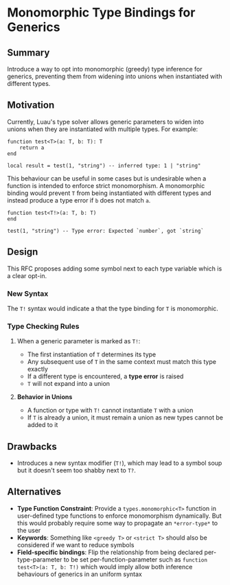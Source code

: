 # Monomorphic Type Bindings for Generics

## Summary  

Introduce a way to opt into monomorphic (greedy) type inference for generics, preventing them from widening into unions when instantiated with different types.

## Motivation  

Currently, Luau's type solver allows generic parameters to widen into unions when they are instantiated with multiple types. For example:  

```luau
function test<T>(a: T, b: T): T
    return a
end

local result = test(1, "string") -- inferred type: 1 | "string"
```

This behaviour can be useful in some cases but is undesirable when a function is intended to enforce strict monomorphism. A monomorphic binding would prevent `T` from being instantiated with different types and instead produce a type error if `b` does not match `a`.  

```luau
function test<T!>(a: T, b: T)
end

test(1, "string") -- Type error: Expected `number`, got `string`
```

## Design  

This RFC proposes adding some symbol next to each type variable which is a clear opt-in.

### New Syntax  

The `T!` syntax would indicate a that the type binding for `T` is monomorphic.

### Type Checking Rules  

1. When a generic parameter is marked as `T!`:
   - The first instantiation of `T` determines its type
   - Any subsequent use of `T` in the same context must match this type exactly
   - If a different type is encountered, a **type error** is raised
   - `T` will not expand into a union

2. **Behavior in Unions**  
   - A function or type with `T!` cannot instantiate `T` with a union
   - If `T` is already a union, it must remain a union as new types cannot be added to it

## Drawbacks  

- Introduces a new syntax modifier (`T!`), which may lead to a symbol soup but it doesn't seem too shabby next to `T?`.

## Alternatives  

- **Type Function Constraint**: Provide a `types.monomorphic<T>` function in user-defined type functions to enforce monomorphism dynamically. But this would probably require some way to propagate an `*error-type*` to the user
- **Keywords**: Something like `<greedy T>` or `<strict T>` should also be considered if we want to reduce symbols
- **Field-specific bindings**: Flip the relationship from being declared per-type-parameter to be set per-function-parameter such as `function test<T>(a: T, b: T!)` which would imply allow both inference behaviours of generics in an uniform syntax
